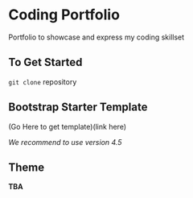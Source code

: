 # Coding Portfolio
Portfolio to showcase and express my coding skillset

## To Get Started
`git clone` repository

## Bootstrap Starter Template
(Go Here to get template)(link here)

*We recommend to use version 4.5*

## Theme
**TBA**